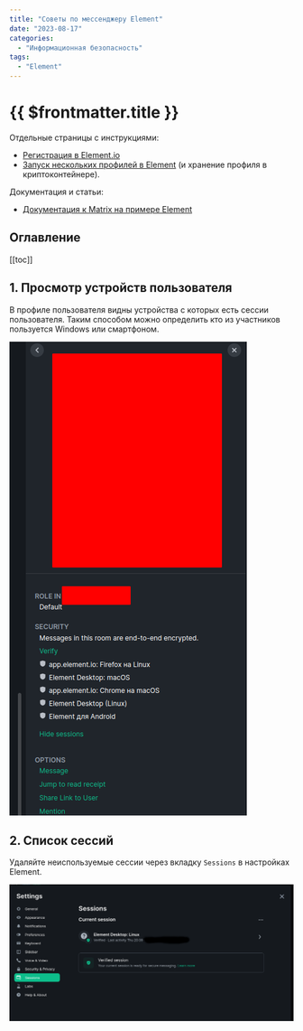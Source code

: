 ```yaml
---
title: "Советы по мессенджеру Element"
date: "2023-08-17"
categories:
  - "Информационная безопасность"
tags:
  - "Element"
---
```


# {{ $frontmatter.title }}

Отдельные страницы с инструкциями:

* [Регистрация в Element.io](регистрация-в-element-io.md)
* [Запуск нескольких профилей в Element](element-profiles.md) (и хранение профиля в криптоконтейнере).

Документация и статьи:

* [Документация к Matrix на примере Element](https://matrix.org/docs/chat_basics/matrix-for-im/)

## Оглавление

[[toc]]

## 1. Просмотр устройств пользователя

В профиле пользователя видны устройства с которых есть сессии пользователя. Таким способом можно определить кто из участников пользуется Windows или смартфоном.

![](images/elemnt-advices-01.png)

## 2. Список сессий

Удаляйте неиспользуемые сессии через вкладку `Sessions` в настройках Element.

![](images/elemnt-advices-02.png)